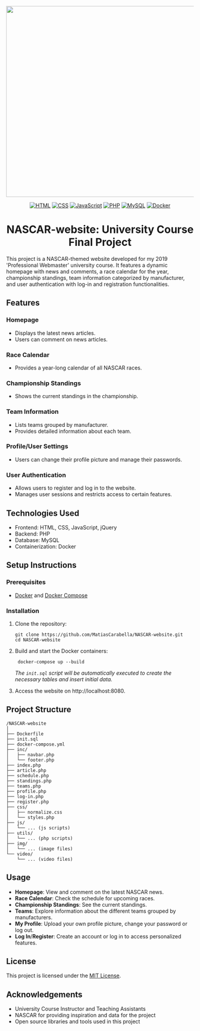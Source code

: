 <p align="center">
   <img src="https://upload.wikimedia.org/wikipedia/commons/c/cf/NASCAR.svg" width="512" align="center"/>
</p>

<div align="center">
   <a href="https://html.spec.whatwg.org/" target="_blank"><img src="https://img.shields.io/badge/HTML-%23E34F26.svg?logo=html5&logoColor=white" alt="HTML" /></a>
   <a href="https://www.w3.org/Style/CSS/" target="_blank"><img src="https://img.shields.io/badge/CSS-639?logo=css&logoColor=fff" alt="CSS" /></a>
   <a href="https://developer.mozilla.org/en-US/docs/Web/JavaScript" target="_blank"><img src="https://img.shields.io/badge/JavaScript-F7DF1E?logo=javascript&logoColor=000" alt="JavaScript" /></a>
    <a href="https://www.php.net/" target="_blank"><img src="https://img.shields.io/badge/dynamic/json?url=https%3A%2F%2Fraw.githubusercontent.com%2FMatiasCarabella%2Fyoutube-search-API%2Fmain%2Fcomposer.json&query=%24.require.php&label=PHP&labelColor=777BB4&color=gray&logo=php&logoColor=white" alt="PHP" /></a>
     <a href="https://www.mysql.com/" target="_blank"><img src="https://img.shields.io/badge/dynamic/xml?url=https%3A%2F%2Fraw.githubusercontent.com%2FMatiasCarabella%2Fformula1-driver-API%2Fmain%2Fpom.xml&query=%2F%2F*%5Blocal-name()%3D'mysql.version'%5D&label=MySQL&labelColor=4479A1&color=gray&logo=mysql&logoColor=white" alt="MySQL" /></a>
    <a href="https://www.docker.com/" target="_blank"><img src="https://img.shields.io/badge/Docker-2496ED?logo=docker&logoColor=fff" alt="Docker" /></a>
</div>

<h1 align="center">NASCAR-website: University Course Final Project</h1>

This project is a NASCAR-themed website developed for my 2019 'Professional Webmaster' university course. It features a dynamic homepage with news and comments, a race calendar for the year, championship standings, team information categorized by manufacturer, and user authentication with log-in and registration functionalities.

## Features

### Homepage
- Displays the latest news articles.
- Users can comment on news articles.

### Race Calendar
- Provides a year-long calendar of all NASCAR races.

### Championship Standings
- Shows the current standings in the championship.

### Team Information
- Lists teams grouped by manufacturer.
- Provides detailed information about each team.

### Profile/User Settings
- Users can change their profile picture and manage their passwords.

### User Authentication
- Allows users to register and log in to the website.
- Manages user sessions and restricts access to certain features.

## Technologies Used
- Frontend: HTML, CSS, JavaScript, jQuery
- Backend: PHP
- Database: MySQL
- Containerization: Docker

## Setup Instructions

### Prerequisites
- [Docker](https://docs.docker.com/get-started/get-docker/) and [Docker Compose](https://docs.docker.com/compose/)

### Installation
1. Clone the repository:
   ```
   git clone https://github.com/MatiasCarabella/NASCAR-website.git
   cd NASCAR-website
   ```
   
2. Build and start the Docker containers:
   ```
    docker-compose up --build
   ```
   _The `init.sql` script will be automatically executed to create the necessary tables and insert initial data._

3. Access the website on http://localhost:8080.

## Project Structure
```
/NASCAR-website
│
├── Dockerfile
├── init.sql
├── docker-compose.yml
├── inc/
│   ├── navbar.php
│   └── footer.php
├── index.php
├── article.php
├── schedule.php
├── standings.php
├── teams.php
├── profile.php
├── log-in.php
├── register.php
├── css/
│   ├── normalize.css
│   └── styles.php
├── js/
│   └── ... (js scripts)
├── utils/
│   └── ... (php scripts)
├── img/
│   └── ... (image files)
└── video/
    └── ... (video files)
```

## Usage
- **Homepage**: View and comment on the latest NASCAR news.
- **Race Calendar**: Check the schedule for upcoming races.
- **Championship Standings**: See the current standings.
- **Teams**: Explore information about the different teams grouped by manufacturers.
- **My Profile**: Upload your own profile picture, change your password or log out.
- **Log In**/**Register**: Create an account or log in to access personalized features.

## License
This project is licensed under the [MIT License](LICENSE).

## Acknowledgements
- University Course Instructor and Teaching Assistants
- NASCAR for providing inspiration and data for the project
- Open source libraries and tools used in this project
  
